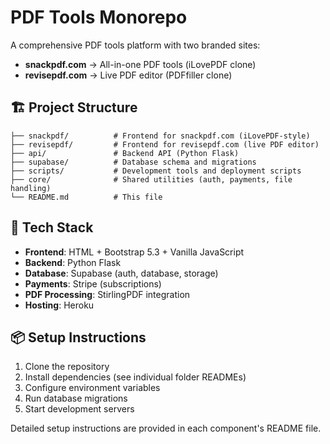 # PDF Tools Monorepo

A comprehensive PDF tools platform with two branded sites:
- **snackpdf.com** → All-in-one PDF tools (iLovePDF clone)
- **revisepdf.com** → Live PDF editor (PDFfiller clone)

## 🏗️ Project Structure

```
├── snackpdf/          # Frontend for snackpdf.com (iLovePDF-style)
├── revisepdf/         # Frontend for revisepdf.com (live PDF editor)
├── api/               # Backend API (Python Flask)
├── supabase/          # Database schema and migrations
├── scripts/           # Development tools and deployment scripts
├── core/              # Shared utilities (auth, payments, file handling)
└── README.md          # This file
```

## 🚀 Tech Stack

- **Frontend**: HTML + Bootstrap 5.3 + Vanilla JavaScript
- **Backend**: Python Flask
- **Database**: Supabase (auth, database, storage)
- **Payments**: Stripe (subscriptions)
- **PDF Processing**: StirlingPDF integration
- **Hosting**: Heroku

## 📦 Setup Instructions

1. Clone the repository
2. Install dependencies (see individual folder READMEs)
3. Configure environment variables
4. Run database migrations
5. Start development servers

Detailed setup instructions are provided in each component's README file.